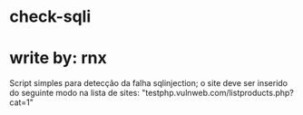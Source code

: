 # check-sqli
# write by: rnx

Script simples para detecção da falha sqlinjection;
o site deve ser inserido do seguinte modo na lista de sites: "testphp.vulnweb.com/listproducts.php?cat=1"
